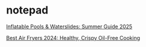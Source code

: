 # notepad

[Inflatable Pools &amp; Waterslides: Summer Guide 2025](https://qubyk.com.au/blog/bestway-waterparks-and-waterslides-for-australian)

[Best Air Fryers 2024: Healthy, Crispy Oil-Free Cooking ](https://qubyk.com.au/blog/top-air-fryers-of-2024)
